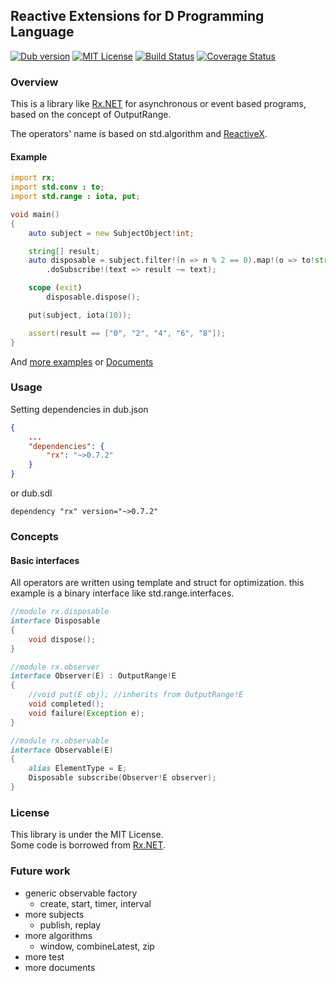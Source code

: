 ## Reactive Extensions for D Programming Language

[![Dub version](https://img.shields.io/dub/v/rx.svg)](https://code.dlang.org/packages/rx)
[![MIT License](http://img.shields.io/badge/license-MIT-blue.svg?style=flat)](http://img.shields.io/badge/license-MIT-blue.svg?style=flat)
[![Build Status](https://travis-ci.org/lempiji/rx.svg?branch=master)](https://travis-ci.org/lempiji/rx)
[![Coverage Status](https://coveralls.io/repos/github/lempiji/rx/badge.svg?branch=master)](https://coveralls.io/github/lempiji/rx?branch=master)

### Overview

This is a library like [Rx.NET](https://github.com/Reactive-Extensions/Rx.NET) for asynchronous or event based programs, based on the concept of OutputRange.

The operators' name is based on std.algorithm and [ReactiveX](http://reactivex.io/).

#### Example

```d
import rx;
import std.conv : to;
import std.range : iota, put;

void main()
{
    auto subject = new SubjectObject!int;

    string[] result;
    auto disposable = subject.filter!(n => n % 2 == 0).map!(o => to!string(o))
        .doSubscribe!(text => result ~= text);

    scope (exit)
        disposable.dispose();

    put(subject, iota(10));

    assert(result == ["0", "2", "4", "6", "8"]);
}
```

And [more examples](https://github.com/lempiji/rx/tree/master/examples) or [Documents](https://lempiji.github.io/rx)

### Usage
Setting dependencies in dub.json
```json
{
    ...
    "dependencies": {
        "rx": "~>0.7.2"
    }
}
```
or dub.sdl
```
dependency "rx" version="~>0.7.2"
```

### Concepts

#### Basic interfaces
All operators are written using template and struct for optimization.
this example is a binary interface like std.range.interfaces.

```d
//module rx.disposable
interface Disposable
{
    void dispose();
}

//module rx.observer
interface Observer(E) : OutputRange!E
{
    //void put(E obj); //inherits from OutputRange!E
    void completed();
    void failure(Exception e);
}

//module rx.observable
interface Observable(E)
{
    alias ElementType = E;
    Disposable subscribe(Observer!E observer);
}
```

### License

This library is under the MIT License.  
Some code is borrowed from [Rx.NET](https://github.com/Reactive-Extensions/Rx.NET).

### Future work

- generic observable factory
  - create, start, timer, interval
- more subjects
  - publish, replay
- more algorithms
  - window, combineLatest, zip
- more test
- more documents
